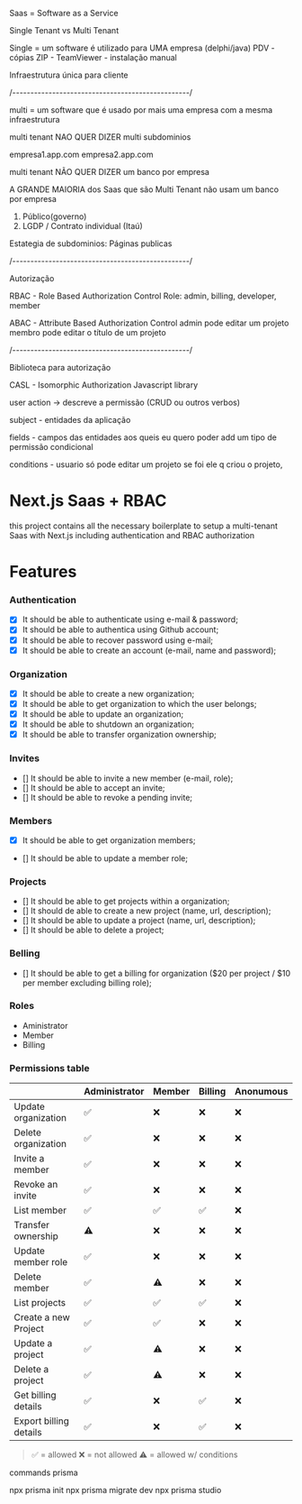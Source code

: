 Saas = Software as a Service

Single Tenant vs Multi Tenant

Single = um software é utilizado para UMA empresa (delphi/java) PDV - cópias ZIP - TeamViewer - instalação manual

Infraestrutura única para cliente

/-------------------------------------------------/

multi = um software que é usado por mais uma empresa com a mesma infraestrutura

multi tenant NAO QUER DIZER multi subdominios

empresa1.app.com
empresa2.app.com

multi tenant NÃO QUER DIZER um banco por empresa

A GRANDE MAIORIA dos Saas que são Multi Tenant não usam um banco por empresa

1. Público(governo)
2. LGDP / Contrato individual (Itaú)

Estategia de subdominios: Páginas publicas

/-------------------------------------------------/

Autorização

RBAC - Role Based Authorization Control
Role: admin, billing, developer, member

ABAC - Attribute Based Authorization Control
admin pode editar um projeto
membro pode editar o título de um projeto

/-------------------------------------------------/

Biblioteca para autorização

CASL - Isomorphic Authorization Javascript library

user action -> descreve a permissão (CRUD ou outros verbos)

subject - entidades da aplicação

fields - campos das entidades aos queis eu quero poder add um tipo de permissão condicional

conditions - usuario só pode editar um projeto se foi ele q criou o projeto,

# Next.js Saas + RBAC

this project contains all the necessary boilerplate to setup a multi-tenant Saas with Next.js including authentication and RBAC authorization

# Features

### Authentication

- [x] It should be able to authenticate using e-mail & password;
- [x] It should be able to authentica using Github account;
- [x] It should be able to recover password using e-mail;
- [x] It should be able to create an account (e-mail, name and password);

### Organization

- [x] It should be able to create a new organization;
- [x] It should be able to get organization to which the user belongs;
- [x] It should be able to update an organization;
- [x] It should be able to shutdown an organization;
- [x] It should be able to transfer organization ownership;

### Invites

- [] It should be able to invite a new member (e-mail, role);
- [] It should be able to accept an invite;
- [] It should be able to revoke a pending invite;

### Members

- [x] It should be able to get organization members;
- [] It should be able to update a member role;

### Projects

- [] It should be able to get projects within a organization;
- [] It should de able to create a new project (name, url, description);
- [] It should be able to update a project (name, url, description);
- [] It should be able to delete a project;

### Belling

- [] It should be able to get a billing for organization ($20 per project / $10 per member excluding billing role);

### Roles

- Aministrator
- Member
- Billing

### Permissions table

|                        | Administrator | Member | Billing | Anonumous |
| ---------------------- | ------------- | ------ | ------- | --------- |
| Update organization    | ✅            | ❌     | ❌      | ❌        |
| Delete organization    | ✅            | ❌     | ❌      | ❌        |
| Invite a member        | ✅            | ❌     | ❌      | ❌        |
| Revoke an invite       | ✅            | ❌     | ❌      | ❌        |
| List member            | ✅            | ✅     | ✅      | ❌        |
| Transfer ownership     | ⚠            | ❌     | ❌      | ❌        |
| Update member role     | ✅            | ❌     | ❌      | ❌        |
| Delete member          | ✅            | ⚠     | ❌      | ❌        |
| List projects          | ✅            | ✅     | ✅      | ❌        |
| Create a new Project   | ✅            | ✅     | ❌      | ❌        |
| Update a project       | ✅            | ⚠     | ❌      | ❌        |
| Delete a project       | ✅            | ⚠     | ❌      | ❌        |
| Get billing details    | ✅            | ❌     | ✅      | ❌        |
| Export billing details | ✅            | ❌     | ✅      | ❌        |

> ✅ = allowed
> ❌ = not allowed
> ⚠ = allowed w/ conditions

commands prisma

npx prisma init
npx prisma migrate dev
npx prisma studio
